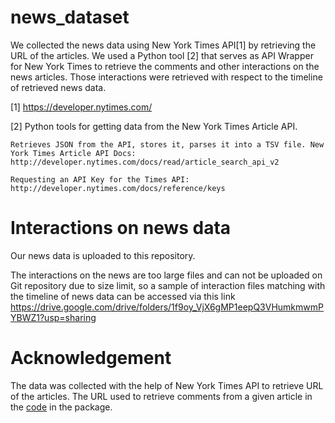 # news_dataset
We collected the news data using New York Times API[1] by retrieving the URL of the articles. We used a Python tool [2] that serves as API Wrapper for New York Times to retrieve the comments and other interactions on the news articles. Those interactions were retrieved with respect to the timeline of retrieved news data.

[1] https://developer.nytimes.com/

[2] Python tools for getting data from the New York Times Article API.

    Retrieves JSON from the API, stores it, parses it into a TSV file. New York Times Article API Docs:  http://developer.nytimes.com/docs/read/article_search_api_v2
    
    Requesting an API Key for the Times API: http://developer.nytimes.com/docs/reference/keys

# Interactions on news data
Our news data is uploaded to this repository. 

The interactions on the news are too large files and can not be uploaded on Git repository due to size limit, so a sample of interaction files matching with the timeline of news data can be accessed via this link https://drive.google.com/drive/folders/1f9oy_VjX6gMP1eepQ3VHumkmwmPYBWZ1?usp=sharing

# Acknowledgement
The data was collected with the help of New York Times API to retrieve URL of the articles. The URL used to retrieve comments from a given article in the [code](https://github.com/AashitaK/nyt-comments) in the package.
